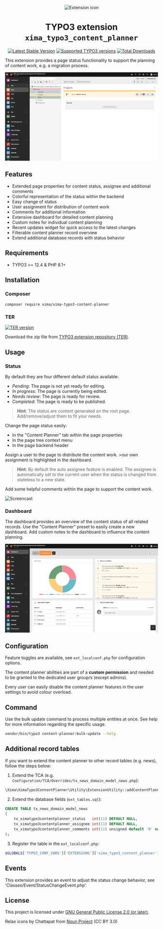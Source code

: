 <div align="center">

![Extension icon](Resources/Public/Icons/Extension.svg)

# TYPO3 extension `xima_typo3_content_planner`

[![Latest Stable Version](https://typo3-badges.dev/badge/xima_typo3_content_planner/version/shields.svg)](https://packagist.org/packages/xima/xima-typo3-content-planner)
[![Supported TYPO3 versions](https://badgen.net/badge/TYPO3/12%20&%2013/orange)](https://extensions.typo3.org/extension/xima_typo3_content_planner)
[![Total Downloads](https://typo3-badges.dev/badge/xima_typo3_content_planner/downloads/shields.svg)](https://extensions.typo3.org/extension/xima_typo3_content_planner)

</div>

This extension provides a page status functionality to support the planning of
content work, e.g. a migration process.

![Page](./Documentation/Images/page.png)

## Features

* Extended page properties for content status, assignee and additional comments
* Colorful representation of the status within the backend
* Easy change of status
* User assignment for distribution of content work
* Comments for additional information
* Extensive dashboard for detailed content planning
* Custom notes for individual content planning
* Recent updates widget for quick access to the latest changes
* Filterable content planner record overview
* Extend additional database records with status behavior

## Requirements

* TYPO3 >= 12.4 & PHP 8.1+

## Installation

### Composer

``` bash
composer require xima/xima-typo3-content-planner
```

### TER

[![TER version](https://typo3-badges.dev/badge/xima_typo3_content_planner/version/shields.svg)](https://extensions.typo3.org/extension/xima_typo3_content_planner)

Download the zip file from [TYPO3 extension repository (TER)](https://extensions.typo3.org/extension/xima_typo3_content_planner).

## Usage

### Status

By default they are four different default status available:

- *Pending*: The page is not yet ready for editing.
- *In progress*: The page is currently being edited.
- *Needs review*: The page is ready for review.
- *Completed*: The page is ready to be published.

> **Hint**: The status are content generated on the root page. Add/remove/adjust them to fit your needs.

Change the page status easily:

- In the "Content Planner" tab within the page properties
- In the page tree context menu
- In the page backend header

Assign a user to the page to distribute the content work. >our own assignment is highlighted in the dashboard.

> **Hint**: By default the auto assignee feature is enabled. The assignee is automatically set to the current user when the status is changed from stateless to a new state.

Add some helpful comments within the page to support the content work.

![Screencast](./Documentation/Images/screencast-content-planner.gif)

### Dashboard

The dashboard provides an overview of the content status of all related records.
Use the "Content Planner" preset to easily create a new dashboard.
Add custom notes to the dashboard to influence the content planning.

![Dashboard](./Documentation/Images/dashboard.png)

## Configuration

Feature toggles are available, see `ext_localconf.php` for configuration options.

The content planner abilities are part of a **custom permission** and needed to be granted to the dedicated user group/s (except admins).

Every user can easily disable the content planner features in the user settings to avoid colour overload.

## Command

Use the bulk update command to process multiple entities at once. See help for more information regarding the specific usage.

```bash
vendor/bin/typo3 content-planner:bulk-update --help
```

## Additional record tables

If you want to extend the content planner to other record tables (e.g. news), follow the steps below:

1. Extend the TCA (e.g. `Configuration/TCA/Overrides/tx_news_domain_model_news.php`):

```php
\Xima\XimaTypo3ContentPlanner\Utility\ExtensionUtility::addContentPlannerTabToTCA('tx_news_domain_model_news');
```

2. Extend the database fields (`ext_tables.sql`):

```sql
CREATE TABLE tx_news_domain_model_news
(
    tx_ximatypo3contentplanner_status   int(11) DEFAULT NULL,
    tx_ximatypo3contentplanner_assignee int(11) DEFAULT NULL,
    tx_ximatypo3contentplanner_comments int(11) unsigned default '0' not null,
);
```

3. Register the table in the `ext_localconf.php`:

```php
$GLOBALS['TYPO3_CONF_VARS']['EXTENSIONS']['xima_typo3_content_planner']['registerAdditionalRecordTables'][] = 'tx_news_domain_model_news';
```

## Events

This extension provides an event to adjust the status change behavior, see 'Classes/Event/StatusChangeEvent.php'.

## License

This project is licensed
under [GNU General Public License 2.0 (or later)](LICENSE.md).

Relax icons by Chattapat
from <a href="https://thenounproject.com/browse/icons/term/relax/" target="_blank" title="relax Icons">
Noun Project</a> (CC BY 3.0)
